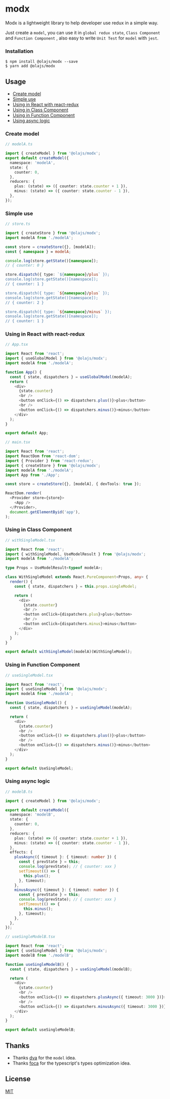 # modx

Modx is a lightweight library to help developer use redux in a simple way.

Just create a `model`, you can use it in `global redux state`,
`Class Component` and `Function Component` , also easy to write
`Unit Test` for `model` with `jest`.

### Installation

```shell script
$ npm install @olajs/modx --save
$ yarn add @olajs/modx
```

## Usage

- [Create model](#create-model)
- [Simple use](#simple-use)
- [Using in React with react-redux](#using-in-react-with-react-redux)
- [Using in Class Component](#using-in-class-component)
- [Using in Function Component](#using-in-function-component)
- [Using async logic](#using-async-logic)

### Create model

```typescript
// modelA.ts

import { createModel } from '@olajs/modx';
export default createModel({
  namespace: 'modelA',
  state: {
    counter: 0,
  },
  reducers: {
    plus: (state) => ({ counter: state.counter + 1 }),
    minus: (state) => ({ counter: state.counter - 1 }),
  },
});
```

### Simple use

```typescript
// store.ts

import { createStore } from '@olajs/modx';
import modelA from './modelA';

const store = createStore({}, [modelA]);
const { namespace } = modelA;

console.log(store.getState()[namespace]);
// { counter: 0 }

store.dispatch({ type: `${namespace}/plus` });
console.log(store.getState()[namespace]);
// { counter: 1 }

store.dispatch({ type: `${namespace}/plus` });
console.log(store.getState()[namespace]);
// { counter: 2 }

store.dispatch({ type: `${namespace}/minus` });
console.log(store.getState()[namespace]);
// { counter: 1 }
```

### Using in React with react-redux

```typescript jsx
// App.tsx

import React from 'react';
import { useGlobalModel } from '@olajs/modx';
import modelA from './modelA';

function App() {
  const { state, dispatchers } = useGlobalModel(modelA);
  return (
    <div>
      {state.counter}
      <br />
      <button onClick={() => dispatchers.plus()}>plus</button>
      <br />
      <button onClick={() => dispatchers.minus()}>minus</button>
    </div>
  );
}

export default App;
```

```typescript jsx
// main.tsx

import React from 'react';
import ReactDom from 'react-dom';
import { Provider } from 'react-redux';
import { createStore } from '@olajs/modx';
import modelA from './modelA';
import App from './App';

const store = createStore({}, [modelA], { devTools: true });

ReactDom.render(
  <Provider store={store}>
    <App />
  </Provider>,
  document.getElementByid('app'),
);
```

### Using in Class Component

```typescript jsx
// withSingleModel.tsx

import React from 'react';
import { withSingleModel, UseModelResult } from '@olajs/modx';
import modelA from './modelA';

type Props = UseModelResult<typeof modelA>;

class WithSingleModel extends React.PureComponent<Props, any> {
  render() {
    const { state, dispatchers } = this.props.singleModel;

    return (
      <div>
        {state.counter}
        <br />
        <button onClick={dispatchers.plus}>plus</button>
        <br />
        <button onClick={dispatchers.minus}>minus</button>
      </div>
    );
  }
}

export default withSingleModel(modelA)(WithSingleModel);
```

### Using in Function Component

```typescript jsx
// useSingleModel.tsx

import React from 'react';
import { useSingleModel } from '@olajs/modx';
import modelA from './modelA';

function UseSingleModel() {
  const { state, dispatchers } = useSingleModel(modelA);

  return (
    <div>
      {state.counter}
      <br />
      <button onClick={() => dispatchers.plus()}>plus</button>
      <br />
      <button onClick={() => dispatchers.minus()}>minus</button>
    </div>
  );
}

export default UseSingleModel;
```

### Using async logic

```typescript jsx
// modelB.ts

import { createModel } from '@olajs/modx';

export default createModel({
  namespace: 'modelB',
  state: {
    counter: 0,
  },
  reducers: {
    plus: (state) => ({ counter: state.counter + 1 }),
    minus: (state) => ({ counter: state.counter - 1 }),
  },
  effects: {
    plusAsync({ timeout }: { timeout: number }) {
      const { prevState } = this;
      console.log(prevState); // { counter: xxx }
      setTimeout(() => {
        this.plus();
      }, timeout);
    },
    minusAsync({ timeout }: { timeout: number }) {
      const { prevState } = this;
      console.log(prevState); // { counter: xxx }
      setTimeout(() => {
        this.minus();
      }, timeout);
    },
  },
});
```

```typescript jsx
// useSingleModelB.tsx

import React from 'react';
import { useSingleModel } from '@olajs/modx';
import modelB from './modelB';

function useSingleModelB() {
  const { state, dispatchers } = useSingleModel(modelB);

  return (
    <div>
      {state.counter}
      <br />
      <button onClick={() => dispatchers.plusAsync({ timeout: 3000 })}>plus</button>
      <br />
      <button onClick={() => dispatchers.minusAsync({ timeout: 3000 })}>minus</button>
    </div>
  );
}

export default useSingleModelB;
```

## Thanks

- Thanks [dva](https://github.com/dvajs/dva) for the `model` idea.
- Thanks [foca](https://github.com/foca-js/foca) for the typescript's types optimization idea.

## License

[MIT](https://tldrlegal.com/license/mit-license)
